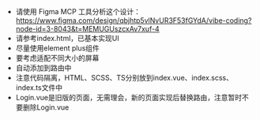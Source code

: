  - 请使用 Figma MCP 工具分析这个设计：https://www.figma.com/design/qbjhtp5vlNvUR3F53fGYdA/vibe-coding?node-id=3-8043&t=MEMUGUszcxAv7xuf-4
 - 请参考index.html，已基本实现UI
 - 尽量使用element plus组件
 - 要考虑适配不同大小的屏幕
 - 自动添加到路由中
 - 注意代码隔离，HTML、SCSS、TS分别放到index.vue、index.scss、index.ts文件中
 - Login.vue是旧版的页面，无需理会，新的页面实现后替换路由，注意暂时不要删除Login.vue
